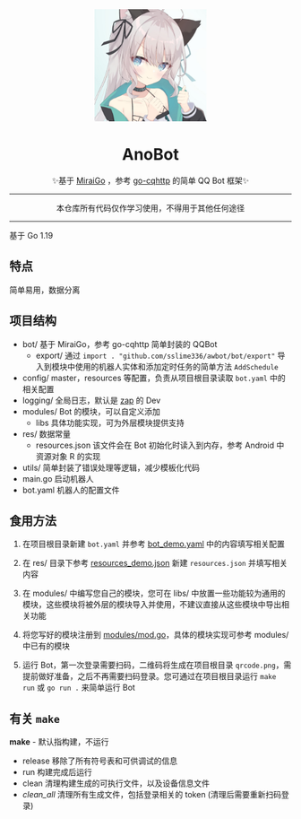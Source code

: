 <div align="center"><img src="Bot.jpg" width="200" height="200" alt="图片显示不粗来力-w-"></div>

<div align="center">

# AnoBot

✨基于 [MiraiGo](https://github.com/Mrs4s/MiraiGo) ，参考 [go-cqhttp](https://github.com/Mrs4s/go-cqhttp) 的简单 QQ Bot 框架✨

</div>

---

<p align="center">本仓库所有代码仅作学习使用，不得用于其他任何途径</p>

---

基于 Go 1.19

## 特点

简单易用，数据分离

## 项目结构

- bot/ 基于 MiraiGo，参考 go-cqhttp 简单封装的 QQBot
  - export/ 通过 `import . "github.com/sslime336/awbot/bot/export"` 导入到模块中使用的机器人实体和添加定时任务的简单方法 `AddSchedule`
- config/ master，resources 等配置，负责从项目根目录读取 `bot.yaml` 中的相关配置
- logging/ 全局日志，默认是 [zap](https://github.com/uber-go/zap) 的 Dev
- modules/ Bot 的模块，可以自定义添加
  - libs 具体功能实现，可为外层模块提供支持
- res/ 数据常量
  - resources.json 该文件会在 Bot 初始化时读入到内存，参考 Android 中资源对象 R 的实现
- utils/ 简单封装了错误处理等逻辑，减少模板化代码
- main.go 启动机器人
- bot.yaml 机器人的配置文件

## 食用方法

1. 在项目根目录新建 `bot.yaml` 并参考 [bot_demo.yaml](bot_demo.yaml) 中的内容填写相关配置

2. 在 res/ 目录下参考 [resources_demo.json](res/resources_demo.json) 新建 `resources.json` 并填写相关内容

3. 在 modules/ 中编写您自己的模块，您可在 libs/ 中放置一些功能较为通用的模块，这些模块将被外层的模块导入并使用，不建议直接从这些模块中导出相关功能

4. 将您写好的模块注册到 [modules/mod.go](modules/mod.go)，具体的模块实现可参考 modules/ 中已有的模块

5. 运行 Bot，第一次登录需要扫码，二维码将生成在项目根目录 `qrcode.png`，需提前做好准备，之后不再需要扫码登录。您可通过在项目根目录运行 `make run` 或 `go run .` 来简单运行 Bot

## 有关 `make`

**make** - 默认指构建，不运行

- release 移除了所有符号表和可供调试的信息
- run 构建完成后运行
- clean 清理构建生成的可执行文件，以及设备信息文件
- *clean_all* 清理所有生成文件，包括登录相关的 token (清理后需要重新扫码登录)
